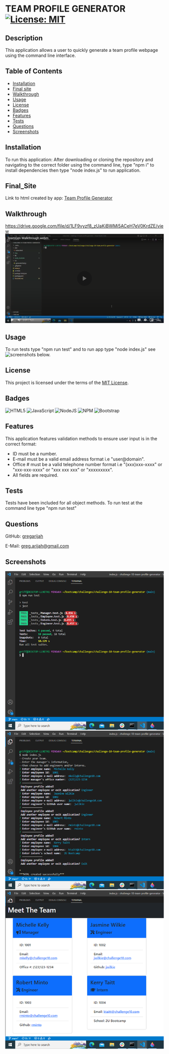 # TEAM PROFILE GENERATOR	[![License: MIT](https://img.shields.io/badge/License-MIT-yellow.svg)](https://choosealicense.com/licenses/mit/)

## Description

This application allows a user to quickly generate a team profile webpage using the command line interface.

## Table of Contents

- [Installation](#installation)
- [Final site](#final_site)
- [Walkthrough](#walkthrough)
- [Usage](#usage)
- [License](#license)
- [Badges](#badges)
- [Features](#features)
- [Tests](#tests)
- [Questions](#questions)
- [Screenshots](#screenshots)

## Installation

To run this application:  After downloading or cloning the repository and navigating to the correct folder using the command line, type "npm i" to install dependencies then type  "node index.js"  to run application.

## Final_Site

Link to html created by app:  [Team Profile Generator](./dist/index.html) 

## Walkthrough

https://drive.google.com/file/d/1LF9vyzf8_zUaKiBWMi5ACeH7eV0KrdZE/view
[![videolink](./img/screenshot_video.png)](https://drive.google.com/file/d/1LF9vyzf8_zUaKiBWMi5ACeH7eV0KrdZE/view)

## Usage

To run tests type "npm run test" and to run app type "node index.js"
see ![screenshots](#screenshots) below.

## License

This project is licensed under the terms of the [MIT License](https://choosealicense.com/licenses/mit/).

## Badges

![HTML5](https://img.shields.io/badge/html5-%23E34F26.svg?style=for-the-badge&logo=html5&logoColor=white) ![JavaScript](https://img.shields.io/badge/javascript-%23323330.svg?style=for-the-badge&logo=javascript&logoColor=%23F7DF1E) ![NodeJS](https://img.shields.io/badge/node.js-6DA55F?style=for-the-badge&logo=node.js&logoColor=white) ![NPM](https://img.shields.io/badge/NPM-%23000000.svg?style=for-the-badge&logo=npm&logoColor=white) ![Bootstrap](https://img.shields.io/badge/bootstrap-%23563D7C.svg?style=for-the-badge&logo=bootstrap&logoColor=white)

## Features

This application features validation methods to ensure user input is in the correct format:
- ID must be a number.
- E-mail must be a valid email address format i.e "user@domain".
- Office # must be a valid telephone number format i.e "(xxx)xxx-xxxx" or "xxx-xxx-xxxx" or "xxx xxx xxx" or "xxxxxxxxx".
- All fields are required.

## Tests

Tests have been included for all object methods. To run test at the command line type "npm run test"

## Questions

GitHub: [gregarijah](https://github.com/gregarijah) 

E-Mail: [greg.arijah@gmail.com](mailto:greg.arijah@gmail.com)

## Screenshots

![test-screenshot](./img/screenshot_test.png)
![app-screenshot](./img/screenshot_app.png)
![webpage-screenshot](./img/screenshot_webpage.png)



